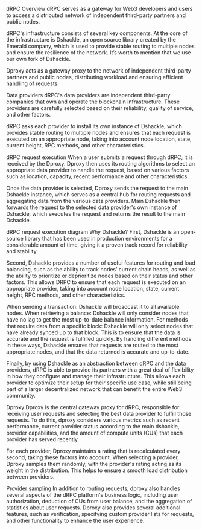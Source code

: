 dRPC Overview
dRPC serves as a gateway for Web3 developers and users to access a distributed network of independent third-party partners and public nodes.

dRPC's infrastructure consists of several key components. At the core of the infrastructure is Dshackle, an open source library created by the Emerald company, which is used to provide stable routing to multiple nodes and ensure the resilience of the network. It’s worth to mention that we use our own fork of Dshackle.

Dproxy acts as a gateway proxy to the network of independent third-party partners and public nodes, distributing workload and ensuring efficient handling of requests.

Data providers
dRPC's data providers are independent third-party companies that own and operate the blockchain infrastructure. These providers are carefully selected based on their reliability, quality of service, and other factors.

dRPC asks each provider to install its own instance of Dshackle, which provides stable routing to multiple nodes and ensures that each request is executed on an appropriate node, taking into account node location, state, current height, RPC methods, and other characteristics.

dRPC request execution
When a user submits a request through dRPC, it is received by the Dproxy. Dproxy then uses its routing algorithms to select an appropriate data provider to handle the request, based on various factors such as location, capacity, recent performance and other characteristics.

Once the data provider is selected, Dproxy sends the request to the main Dshackle instance, which serves as a central hub for routing requests and aggregating data from the various data providers. Main Dshackle then forwards the request to the selected data provider's own instance of Dshackle, which executes the request and returns the result to the main Dshackle.

dRPC request execution diagram
Why Dshackle?
First, Dshackle is an open-source library that has been used in production environments for a considerable amount of time, giving it a proven track record for reliability and stability.

Second, Dshackle provides a number of useful features for routing and load balancing, such as the ability to track nodes’ current chain heads, as well as the ability to prioritize or deprioritize nodes based on their status and other factors. This allows DRPC to ensure that each request is executed on an appropriate provider, taking into account node location, state, current height, RPC methods, and other characteristics.

When sending a transaction: Dshackle will broadcast it to all available nodes.
When retrieving a balance: Dshackle will only consider nodes that have no lag to get the most up-to-date balance information.
For methods that require data from a specific block: Dshackle will only select nodes that have already synced up to that block. This is to ensure that the data is accurate and the request is fulfilled quickly.
By handling different methods in these ways, Dshackle ensures that requests are routed to the most appropriate nodes, and that the data returned is accurate and up-to-date.

Finally, by using Dshackle as an abstraction between dRPC and the data providers, dRPC is able to provide its partners with a great deal of flexibility in how they configure and manage their infrastructure. This allows each provider to optimize their setup for their specific use case, while still being part of a larger decentralized network that can benefit the entire Web3 community.

Dproxy
Dproxy is the central gateway proxy for dRPC, responsible for receiving user requests and selecting the best data provider to fulfill those requests. To do this, dproxy considers various metrics such as recent performance, current provider status according to the main dshackle, provider capabilities, and the amount of compute units (CUs) that each provider has served recently.

For each provider, Dproxy maintains a rating that is recalculated every second, taking these factors into account. When selecting a provider, Dproxy samples them randomly, with the provider's rating acting as its weight in the distribution. This helps to ensure a smooth load distribution between providers.

Provider sampling
In addition to routing requests, dproxy also handles several aspects of the dRPC platform's business logic, including user authorization, deduction of CUs from user balance, and the aggregation of statistics about user requests. Dproxy also provides several additional features, such as verification, specifying custom provider lists for requests, and other functionality to enhance the user experience.

